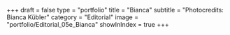 +++
draft = false
type = "portfolio"
title = "Bianca"
subtitle = "Photocredits: Bianca Kübler"
category = "Editorial"
image = "portfolio/Editorial_05e_Bianca"
showInIndex = true
+++